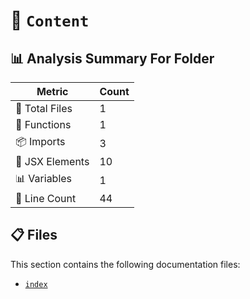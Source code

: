 # 📁 `Content`

## 📊 Analysis Summary For Folder

| Metric | Count |
|--------|-------|
| 📁 Total Files | 1 |
| 🔧 Functions | 1 |
| 📦 Imports | 3 |
| 💠 JSX Elements | 10 |
| 📊 Variables | 1 |
| 🔢 Line Count | 44 |


## 📋 Files

This section contains the following documentation files:

- [`index`](./index.md)
